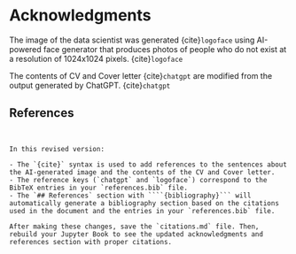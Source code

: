 # Acknowledgments

The image of the data scientist was generated {cite}`logoface` using AI-powered face generator that produces photos of people who do not exist at a resolution of 1024x1024 pixels. {cite}`logoface`

The contents of CV and Cover letter {cite}`chatgpt` are modified from the output generated by ChatGPT. {cite}`chatgpt`

## References

```{bibliography}


In this revised version:

- The `{cite}` syntax is used to add references to the sentences about the AI-generated image and the contents of the CV and Cover letter.
- The reference keys (`chatgpt` and `logoface`) correspond to the BibTeX entries in your `references.bib` file.
- The `## References` section with ````{bibliography}``` will automatically generate a bibliography section based on the citations used in the document and the entries in your `references.bib` file.

After making these changes, save the `citations.md` file. Then, rebuild your Jupyter Book to see the updated acknowledgments and references section with proper citations.
